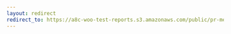```yaml
---
layout: redirect
redirect_to: https://a8c-woo-test-reports.s3.amazonaws.com/public/pr-merge/43203/api/index.html
---
```

